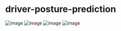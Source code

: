# driver-posture-prediction

![image](https://user-images.githubusercontent.com/63865999/179996383-39f8b75c-822e-47df-b0ae-5bb6b125af5f.png)
![image](https://user-images.githubusercontent.com/63865999/179996420-783fc157-2855-42f3-93da-b41ec08552f7.png)
![image](https://user-images.githubusercontent.com/63865999/179996449-6774165f-eed6-4657-bcae-a7722438faa6.png)
![image](https://user-images.githubusercontent.com/63865999/179996464-4d6da93e-79ff-4dc2-8dd8-56ec3577a041.png)
